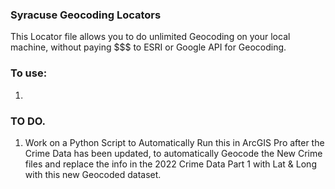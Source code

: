 ### Syracuse Geocoding Locators

This Locator file allows you to do unlimited Geocoding on your local machine, without paying $$$ to ESRI or Google API for Geocoding.

### To use:

1. 

### TO DO.

1. Work on a Python Script to Automatically Run this in ArcGIS Pro after the Crime Data has been updated, to automatically Geocode the New Crime files and replace the info in the 2022 Crime Data Part 1 with Lat & Long with this new Geocoded dataset.
